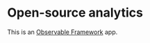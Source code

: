 # Open-source analytics

This is an [Observable Framework](https://observablehq.com/framework) app.
